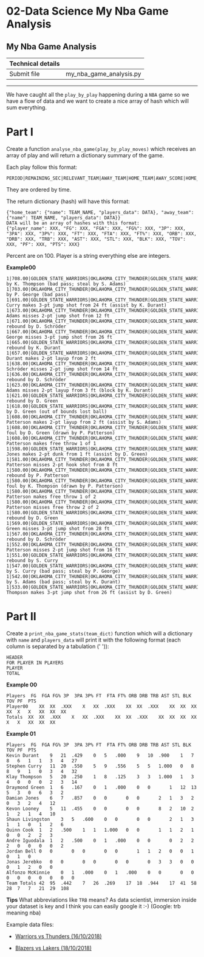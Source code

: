 ﻿# 02-Data Science My Nba Game Analysis


<div class="row">
<div class="col tab-content">
<div class="tab-pane active show" id="subject" role="tabpanel">
<div class="row">
<div class="col-md-12 col-xl-12">
<div class="markdown-body">
<p class="text-muted m-b-15">
</p><h2>My Nba Game Analysis</h2>
<table>
<thead>
<tr>
<th>Technical details</th>
<th></th>
</tr>
</thead>
<tbody>
<tr>
<td>Submit file</td>
<td>my_nba_game_analysis.py</td>
</tr>
</tbody>
</table>
<hr>
<p>We have caught all the <code>play_by_play</code> happening during a <code>NBA</code> game so we have a flow of data and we want to create a nice array of hash which will sum everything.</p>
<h1>Part I</h1>
<p>Create a function <code>analyse_nba_game(play_by_play_moves)</code> which receives an array of play and will return a dictionary summary of the game.</p>
<p>Each play follow this format:</p>
<pre class=" language-plain"><code class=" language-plain">PERIOD|REMAINING_SEC|RELEVANT_TEAM|AWAY_TEAM|HOME_TEAM|AWAY_SCORE|HOME_SCORE|DESCRIPTION
</code></pre>
<p>They are ordered by time.</p>
<p>The return dictionary (hash) will have this format:</p>
<pre class=" language-plain"><code class=" language-plain">{"home_team": {"name": TEAM_NAME, "players_data": DATA}, "away_team": {"name": TEAM_NAME, "players_data": DATA}}
DATA will be an array of hashes with this format:
{"player_name": XXX, "FG": XXX, "FGA": XXX, "FG%": XXX, "3P": XXX, "3PA": XXX, "3P%": XXX, "FT": XXX, "FTA": XXX, "FT%": XXX, "ORB": XXX, "DRB": XXX, "TRB": XXX, "AST": XXX, "STL": XXX, "BLK": XXX, "TOV": XXX, "PF": XXX, "PTS": XXX}
</code></pre>
<p>Percent are on 100.
Player is a string everything else are integers.</p>
<p><strong>Example00</strong></p>
<pre class=" language-plain"><code class=" language-plain">1|708.00|GOLDEN_STATE_WARRIORS|OKLAHOMA_CITY_THUNDER|GOLDEN_STATE_WARRIORS|0|0|Turnover by K. Thompson (bad pass; steal by S. Adams)
1|703.00|OKLAHOMA_CITY_THUNDER|OKLAHOMA_CITY_THUNDER|GOLDEN_STATE_WARRIORS|0|0|Turnover by P. George (bad pass)
1|691.00|GOLDEN_STATE_WARRIORS|OKLAHOMA_CITY_THUNDER|GOLDEN_STATE_WARRIORS|0|3|S. Curry makes 3-pt jump shot from 24 ft (assist by K. Durant)
1|673.00|OKLAHOMA_CITY_THUNDER|OKLAHOMA_CITY_THUNDER|GOLDEN_STATE_WARRIORS|0|3|S. Adams misses 2-pt jump shot from 12 ft
1|671.00|OKLAHOMA_CITY_THUNDER|OKLAHOMA_CITY_THUNDER|GOLDEN_STATE_WARRIORS|0|3|Offensive rebound by D. Schröder
1|667.00|OKLAHOMA_CITY_THUNDER|OKLAHOMA_CITY_THUNDER|GOLDEN_STATE_WARRIORS|0|3|P. George misses 3-pt jump shot from 26 ft
1|665.00|GOLDEN_STATE_WARRIORS|OKLAHOMA_CITY_THUNDER|GOLDEN_STATE_WARRIORS|0|3|Defensive rebound by K. Durant
1|657.00|GOLDEN_STATE_WARRIORS|OKLAHOMA_CITY_THUNDER|GOLDEN_STATE_WARRIORS|0|5|K. Durant makes 2-pt layup from 2 ft
1|638.00|OKLAHOMA_CITY_THUNDER|OKLAHOMA_CITY_THUNDER|GOLDEN_STATE_WARRIORS|0|5|D. Schröder misses 2-pt jump shot from 14 ft
1|636.00|OKLAHOMA_CITY_THUNDER|OKLAHOMA_CITY_THUNDER|GOLDEN_STATE_WARRIORS|0|5|Offensive rebound by D. Schröder
1|623.00|OKLAHOMA_CITY_THUNDER|OKLAHOMA_CITY_THUNDER|GOLDEN_STATE_WARRIORS|0|5|S. Adams misses 2-pt layup from 3 ft (block by K. Durant)
1|621.00|GOLDEN_STATE_WARRIORS|OKLAHOMA_CITY_THUNDER|GOLDEN_STATE_WARRIORS|0|5|Defensive rebound by D. Green
1|618.00|GOLDEN_STATE_WARRIORS|OKLAHOMA_CITY_THUNDER|GOLDEN_STATE_WARRIORS|0|5|Turnover by D. Green (out of bounds lost ball)
1|608.00|OKLAHOMA_CITY_THUNDER|OKLAHOMA_CITY_THUNDER|GOLDEN_STATE_WARRIORS|2|5|P. Patterson makes 2-pt layup from 2 ft (assist by S. Adams)
1|608.00|OKLAHOMA_CITY_THUNDER|OKLAHOMA_CITY_THUNDER|GOLDEN_STATE_WARRIORS|2|5|Shooting foul by D. Green (drawn by P. Patterson)
1|608.00|OKLAHOMA_CITY_THUNDER|OKLAHOMA_CITY_THUNDER|GOLDEN_STATE_WARRIORS|3|5|P. Patterson makes free throw 1 of 1
1|598.00|GOLDEN_STATE_WARRIORS|OKLAHOMA_CITY_THUNDER|GOLDEN_STATE_WARRIORS|3|7|D. Jones makes 2-pt dunk from 1 ft (assist by D. Green)
1|581.00|OKLAHOMA_CITY_THUNDER|OKLAHOMA_CITY_THUNDER|GOLDEN_STATE_WARRIORS|3|7|P. Patterson misses 2-pt hook shot from 8 ft
1|580.00|OKLAHOMA_CITY_THUNDER|OKLAHOMA_CITY_THUNDER|GOLDEN_STATE_WARRIORS|3|7|Offensive rebound by P. Patterson
1|580.00|OKLAHOMA_CITY_THUNDER|OKLAHOMA_CITY_THUNDER|GOLDEN_STATE_WARRIORS|3|7|Shooting foul by K. Thompson (drawn by P. Patterson)
1|580.00|OKLAHOMA_CITY_THUNDER|OKLAHOMA_CITY_THUNDER|GOLDEN_STATE_WARRIORS|4|7|P. Patterson makes free throw 1 of 2
1|580.00|OKLAHOMA_CITY_THUNDER|OKLAHOMA_CITY_THUNDER|GOLDEN_STATE_WARRIORS|4|7|P. Patterson misses free throw 2 of 2
1|580.00|GOLDEN_STATE_WARRIORS|OKLAHOMA_CITY_THUNDER|GOLDEN_STATE_WARRIORS|4|7|Defensive rebound by D. Green
1|569.00|GOLDEN_STATE_WARRIORS|OKLAHOMA_CITY_THUNDER|GOLDEN_STATE_WARRIORS|4|7|D. Green misses 3-pt jump shot from 28 ft
1|567.00|OKLAHOMA_CITY_THUNDER|OKLAHOMA_CITY_THUNDER|GOLDEN_STATE_WARRIORS|4|7|Defensive rebound by D. Schröder
1|552.00|OKLAHOMA_CITY_THUNDER|OKLAHOMA_CITY_THUNDER|GOLDEN_STATE_WARRIORS|4|7|P. Patterson misses 2-pt jump shot from 16 ft
1|551.00|GOLDEN_STATE_WARRIORS|OKLAHOMA_CITY_THUNDER|GOLDEN_STATE_WARRIORS|4|7|Defensive rebound by S. Curry
1|547.00|GOLDEN_STATE_WARRIORS|OKLAHOMA_CITY_THUNDER|GOLDEN_STATE_WARRIORS|4|7|Turnover by S. Curry (bad pass; steal by P. George)
1|542.00|OKLAHOMA_CITY_THUNDER|OKLAHOMA_CITY_THUNDER|GOLDEN_STATE_WARRIORS|4|7|Turnover by S. Adams (bad pass; steal by K. Durant)
1|533.00|GOLDEN_STATE_WARRIORS|OKLAHOMA_CITY_THUNDER|GOLDEN_STATE_WARRIORS|4|10|K. Thompson makes 3-pt jump shot from 26 ft (assist by D. Green)
</code></pre>
<h1>Part II</h1>
<p>Create a <code>print_nba_game_stats(team_dict)</code> function which will a dictionary with <code>name</code> and <code>players_data</code> will print it with the following format (each column is separated by a tabulation (' ')):</p>
<pre class=" language-plain"><code class=" language-plain">HEADER
FOR PLAYER IN PLAYERS
PLAYER
TOTAL
</code></pre>
<p><strong>Example 00</strong></p>
<pre class=" language-plain"><code class=" language-plain">Players	FG	FGA	FG%	3P	3PA	3P%	FT	FTA	FT%	ORB	DRB	TRB	AST	STL	BLK	TOV	PF	PTS
Player00	XX	XX	.XXX	X	XX	.XXX	XX	XX	.XXX	XX	XX	XX	XX	X	X	XX	XX	XX
Totals	XX	XX	.XXX	X	XX	.XXX	XX	XX	.XXX	XX	XX	XX	XX	X	X	XX	XX	XX
</code></pre>
<p><strong>Example 01</strong></p>
<pre class=" language-plain"><code class=" language-plain">Players	FG	FGA	FG%	3P	3PA	3P%	FT	FTA	FT%	ORB	DRB	TRB	AST	STL	BLK	TOV	PF	PTS
Kevin Durant	9	21	.429	0	5	.000	9	10	.900	1	7	8	6	1	1	3	4	27
Stephen Curry	11	20	.550	5	9	.556	5	5	1.000	0	8	8	9	1	0	3	4	32
Klay Thompson	5	20	.250	1	8	.125	3	3	1.000	1	3	4	0	0	0	2	3	14
Draymond Green	1	6	.167	0	1	.000	0	0		1	12	13	5	3	0	6	3	2
Damian Jones	6	7	.857	0	0		0	0		2	1	3	2	0	3	2	4	12
Kevon Looney	5	11	.455	0	0		0	0		8	2	10	2	1	2	1	4	10
Shaun Livingston	3	5	.600	0	0		0	0		2	1	3	1	1	0	1	2	6
Quinn Cook	1	2	.500	1	1	1.000	0	0		1	1	2	1	0	0	2	2	3
Andre Iguodala	1	2	.500	0	1	.000	0	0		0	2	2	2	0	0	0	0	2
Jordan Bell	0	0		0	0		0	0		1	1	2	0	0	1	0	1	0
Jonas Jerebko	0	0		0	0		0	0		0	3	3	0	0	0	1	2	0	0
Alfonzo McKinnie	0	1	.000	0	1	.000	0	0		0	0	0	0	0	0	0	0	0
Team Totals	42	95	.442	7	26	.269	17	18	.944	17	41	58	28	7	7	21	29	108
</code></pre>
<p><strong>Tips</strong>
What abbreviations like <code>TRB</code> means?
As data scientist, immersion inside your dataset is key and I think you can easily google it :-)
(Google: trb meaning nba)</p>
<p>Example data files:</p>
<ul>
<li>
<p><a href="https://storage.googleapis.com/qwasar-public/nba_game_warriors_thunder_20181016.txt" target="_blank">Warriors vs Thunders (16/10/2018)</a></p>
</li>
<li>
<p><a href="https://storage.googleapis.com/qwasar-public/nba_game_blazers_lakers_20181018.txt" target="_blank">Blazers vs Lakers (18/10/2018)</a></p>
</li>
</ul>

<p></p>
</div>

</div>
</div>
</div>
<div class="tab-pane" id="resources" role="tabpanel">
<div class="row">
<div class="col-xl-12">
<div class="row text-center">
<div class="col p-t-10 f-12">
<p>

</p>
</div>
</div>
<div class="row text-center">
<div class="col">
</div>
</div>

</div>
</div>
</div>
</div>
</div>